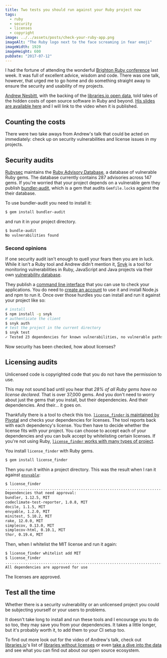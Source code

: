 ```yaml
---
title: Two tests you should run against your Ruby project now
tags:
  - ruby
  - security
  - licenses
  - copyright
image: ../../assets/posts/check-your-ruby-app.png
imageAlt: "The Ruby logo next to the face screaming in fear emoji"
imageWidth: 1920
imageHeight: 600
pubDate: "2017-07-12"
---
```


I had the fortune of attending the wonderful [Brighton Ruby conference](https://brightonruby.com/) last week. It was full of excellent advice, wisdom and code. There was one talk, however, that urged me to go home and do something straight away to ensure the security and usability of my projects.

[Andrew Nesbitt](https://twitter.com/teabass), with the backing of the [libraries.io open data](https://libraries.io/data), told tales of the hidden costs of open source software in Ruby and beyond. [His slides are available here](https://speakerdeck.com/andrew/can-my-friends-come-too) and I will link to the video when it is published.

## Counting the costs

There were two take aways from Andrew's talk that could be acted on immediately: check up on security vulnerabilities and license issues in my projects.

## Security audits

[Rubysec](https://rubysec.com/) maintains the [Ruby Advisory Database](https://github.com/rubysec/ruby-advisory-db), a database of vulnerable Ruby gems. The database currently contains 287 advisories across 147 gems. If you're worried that your project depends on a vulnerable gem they publish [bundler-audit](https://github.com/rubysec/bundler-audit), which is a gem that audits `Gemfile.lock`s against the their database.

To use bundler-audit you need to install it:

```bash
$ gem install bundler-audit
```

and run it in your project directory.

```bash
$ bundle-audit
No vulnerabilities found
```

### Second opinions

If one security audit isn't enough to quell your fears then you are in luck. While it isn't a Ruby tool and Andrew didn't mention it, [Snyk](https://snyk.io/) is a tool for monitoring vulnerabilities in Ruby, JavaScript and Java projects via their own [vulnerability database](https://snyk.io/vuln/).

They publish a [command line interface](https://snyk.io/docs/using-snyk) that you can use to check your applications. You do need to [create an account](https://snyk.io/signup) to use it and install Node.js and npm to run it. Once over those hurdles you can install and run it against your project like so:

```bash
# install
$ npm install -g snyk
# authenticate the client
$ snyk auth
# test the project in the current directory
$ snyk test
✓ Tested 23 dependencies for known vulnerabilities, no vulnerable paths found.
```

Now security has been checked, how about licenses?

## Licensing audits

Unlicensed code is copyrighted code that you do not have the permission to use.

This may not sound bad until you hear that _28% of all Ruby gems have no license declared_. That is over 37,000 gems. And you don't need to worry about just the gems that you install, but their dependencies. And their dependencies. And their... it goes on.

Thankfully there is a tool to check this too. [`license_finder` is maintained by Pivotal](https://github.com/pivotal/LicenseFinder/) and checks your dependencies for licenses. The tool reports back with each dependency's license. You then have to decide whether the license fits with your project. You can choose to accept each of your dependencies and you can bulk accept by whitelisting certain licenses. If you're not using Ruby, [`license_finder` works with many types of project](https://github.com/pivotal/LicenseFinder#supported-project-types).

You install `license_finder` with Ruby gems.

```bash
$ gem install license_finder
```

Then you run it within a project directory. This was the result when I ran it against [`envyable`](https://github.com/philnash/envyable):

```bash
$ license_finder
..............................................................................
Dependencies that need approval:
bundler, 1.12.5, MIT
codeclimate-test-reporter, 1.0.8, MIT
docile, 1.1.5, MIT
envyable, 1.2.0, MIT
minitest, 5.10.2, MIT
rake, 12.0.0, MIT
simplecov, 0.13.0, MIT
simplecov-html, 0.10.1, MIT
thor, 0.19.4, MIT
```

Then, when I whitelist the MIT license and run it again:

```bash
$ license_finder whitelist add MIT
$ license_finder
..............................................................................
All dependencies are approved for use
```

The licenses are approved.

## Test all the time

Whether there is a security vulnerability or an unlicensed project you could be subjecting yourself or your users to problems.

It doesn't take long to install and run these tools and I encourage you to do so too, they may save you from your dependencies. It takes a little longer, but it's probably worth it, to add them to your CI setup too.

To find out more look out for the video of Andrew's talk, check out [libraries.io](https://libraries.io/)'s list of [libraries without licenses](https://libraries.io/unlicensed-libraries) or even [take a dive into the data](https://libraries.io/data) and see what you can find out about our open source ecosystem.


